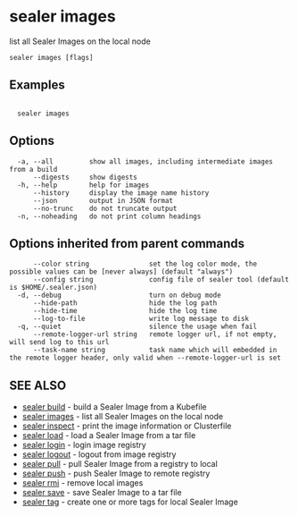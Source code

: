 # sealer images

list all Sealer Images on the local node

```
sealer images [flags]
```

## Examples

```

  sealer images

```

## Options

```
  -a, --all         show all images, including intermediate images from a build
      --digests     show digests
  -h, --help        help for images
      --history     display the image name history
      --json        output in JSON format
      --no-trunc    do not truncate output
  -n, --noheading   do not print column headings
```

## Options inherited from parent commands

```
      --color string               set the log color mode, the possible values can be [never always] (default "always")
      --config string              config file of sealer tool (default is $HOME/.sealer.json)
  -d, --debug                      turn on debug mode
      --hide-path                  hide the log path
      --hide-time                  hide the log time
      --log-to-file                write log message to disk
  -q, --quiet                      silence the usage when fail
      --remote-logger-url string   remote logger url, if not empty, will send log to this url
      --task-name string           task name which will embedded in the remote logger header, only valid when --remote-logger-url is set
```

## SEE ALSO

* [sealer build]( sealer_build.md)     - build a Sealer Image from a Kubefile
* [sealer images]( sealer_images.md)     - list all Sealer Images on the local node
* [sealer inspect]( sealer_inspect.md)     - print the image information or Clusterfile
* [sealer load]( sealer_load.md)     - load a Sealer Image from a tar file
* [sealer login]( sealer_login.md)     - login image registry
* [sealer logout]( sealer_logout.md)     - logout from image registry
* [sealer pull]( sealer_pull.md)     - pull Sealer Image from a registry to local
* [sealer push]( sealer_push.md)     - push Sealer Image to remote registry
* [sealer rmi]( sealer_rmi.md)     - remove local images
* [sealer save]( sealer_save.md)     - save Sealer Image to a tar file
* [sealer tag]( sealer_tag.md)     - create one or more tags for local Sealer Image
